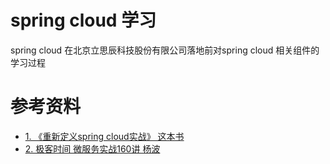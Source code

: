 # spring cloud 学习

  spring cloud 在北京立思辰科技股份有限公司落地前对spring cloud 相关组件的学习过程

# 参考资料

- [1. 《重新定义spring cloud实战》 这本书](https://book.douban.com/subject/30338647/)
- [2. 极客时间 微服务实战160讲 杨波](https://time.geekbang.org/course/intro/100007001)

